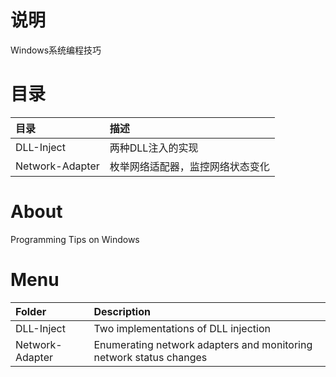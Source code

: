 # 说明
Windows系统编程技巧

# 目录
| 目录 | 描述 |
|:--------| :---------|
| DLL-Inject | 两种DLL注入的实现 |
| Network-Adapter | 枚举网络适配器，监控网络状态变化 |


# About
Programming Tips on Windows

# Menu
| Folder | Description |
|:--------| :---------|
| DLL-Inject | Two implementations of DLL injection |
| Network-Adapter | Enumerating network adapters and monitoring network status changes |